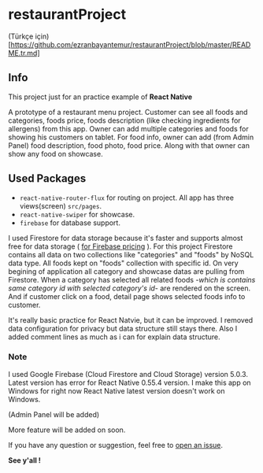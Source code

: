 # restaurantProject
(Türkçe için)[https://github.com/ezranbayantemur/restaurantProject/blob/master/README.tr.md]
## Info
This project just for an practice example of **React Native**

A prototype of a restaurant menu project. Customer can see all foods and categories, foods price, foods description (like checking ingredients for allergens) from this app. Owner can add multiple categories and foods for showing his customers on tablet. For food info, owner can add (from Admin Panel) food description, food photo, food price. Along with that owner can show any food on showcase.

## Used Packages
- `react-native-router-flux` for routing on project. All app has three views(screen) `src/pages`.
- `react-native-swiper` for showcase.
- `firebase` for database support.

I used Firestore for data storage because it's faster and supports almost free for data storage ( [for Firebase pricing](https://firebase.google.com/pricing) ). 
For this project Firestore contains all data on two collections like "categories" and "foods" by NoSQL data type. All foods kept on "foods" collection with specific id. On very begining of application all category and showcase datas are pulling from Firestore. When a category has selected all related foods -*which is contains same category id with selected category's id*- are rendered on the screen. And if customer click on a food, detail page shows selected foods info to customer.

It's really basic practice for React Natvie, but it can be improved. I removed data configuration for privacy but data structure still stays there. Also I added comment lines as much as i can for explain data structure.

### Note
I used Google Firebase (Cloud Firestore and Cloud Storage) version 5.0.3. Latest version has error for React Native 0.55.4 version. I make this app on Windows for right now React Native latest version doesn't work on Windows.

(Admin Panel will be added)

More feature will be added on soon.

If you have any question or suggestion, feel free to [open an issue](https://github.com/ezranbayantemur/restaurantProject/issues/new).

**See y'all !**
